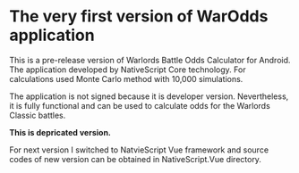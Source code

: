 # The very first version of WarOdds application

This is a pre-release version of Warlords Battle Odds Calculator for Android. The application developed by NativeScript Core technology. For calculations used Monte Carlo method with 10,000 simulations.

The application is not signed because it is developer version. Nevertheless, it is fully functional and can be used to calculate odds for the Warlords Classic battles.

**This is depricated version.**

For next version I switched to NatvieScript Vue framework and source codes of new version can be obtained in NativeScript.Vue directory. 